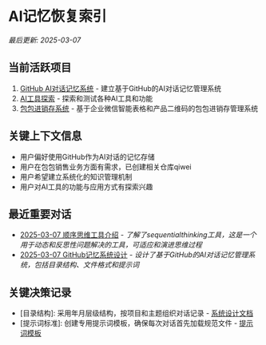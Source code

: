 # AI记忆恢复索引

*最后更新: 2025-03-07*

## 当前活跃项目
1. [GitHub AI对话记忆系统](./projects/memory-system/project-index.md) - 建立基于GitHub的AI对话记忆管理系统
2. [AI工具探索](./projects/ai-tools/project-index.md) - 探索和测试各种AI工具和功能
3. [包包进销存系统](./projects/qiwei/project-index.md) - 基于企业微信智能表格和产品二维码的包包进销存管理系统

## 关键上下文信息
- 用户偏好使用GitHub作为AI对话的记忆存储
- 用户在包包销售业务方面有需求，已创建相关仓库qiwei
- 用户希望建立系统化的知识管理机制
- 用户对AI工具的功能与应用方式有探索兴趣

## 最近重要对话
- [2025-03-07 顺序思维工具介绍](./chats/2025-03/2025-03-07_AI工具_顺序思维工具.md) - *了解了sequentialthinking工具，这是一个用于动态和反思性问题解决的工具，可适应和演进思维过程*
- [2025-03-07 GitHub记忆系统设计](./chats/2025-03/2025-03-07_memory-system_系统设计.md) - *设计了基于GitHub的AI对话记忆管理系统，包括目录结构、文件格式和提示词*

## 关键决策记录
- [目录结构]: 采用年月层级结构，按项目和主题组织对话记录 - [系统设计文档](./ai-memory-protocol.md)
- [提示词标准]: 创建专用提示词模板，确保每次对话首先加载规范文件 - [提示词模板](./prompt-templates.md)

